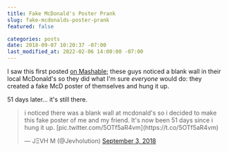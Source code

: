 ```yaml
---
title: Fake McDonald's Poster Prank
slug: fake-mcdonalds-poster-prank
featured: false

categories: posts
date: 2018-09-07 10:20:37 -07:00
last_modified_at: 2022-02-06 14:00:00 -07:00
---
```


I saw this first posted [on Mashable](https://mashable.com/article/mcdonalds-fake-poster-prank/#pX9wee.7jaqK); these guys noticed a blank wall in their local McDonald's so they did what I'm sure _everyone_ would do: they created a fake McD poster of themselves and hung it up.

51 days later… it's still there.

<blockquote class="twitter-tweet">
i noticed there was a blank wall at mcdonald's so i decided to make this fake poster of me and my friend. It's now been 51 days since i hung it up. [pic.twitter.com/5OTf5aR4vm](https://t.co/5OTf5aR4vm)

— JΞVH M (@Jevholution) [September 3, 2018](https://twitter.com/Jevholution/status/1036415320959930368?ref_src=twsrc%5Etfw)
</blockquote>
<script async src="https://platform.twitter.com/widgets.js" charset="utf-8"></script>
